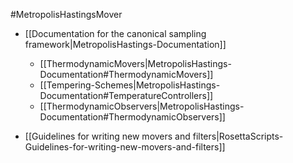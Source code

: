 #MetropolisHastingsMover   

- [[Documentation for the canonical sampling framework|MetropolisHastings-Documentation]]
    -   [[ThermodynamicMovers|MetropolisHastings-Documentation#ThermodynamicMovers]]
    -   [[Tempering-Schemes|MetropolisHastings-Documentation#TemperatureControllers]]
    -   [[ThermodynamicObservers|MetropolisHastings-Documentation#ThermodynamicObservers]]

-   [[Guidelines for writing new movers and filters|RosettaScripts-Guidelines-for-writing-new-movers-and-filters]]

